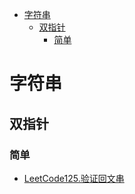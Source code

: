 <!-- TOC -->

- [字符串](#字符串)
  - [双指针](#双指针)
    - [简单](#简单)

<!-- /TOC -->
# 字符串
## 双指针
### 简单
- [LeetCode125.验证回文串](https://leetcode-cn.com/problems/valid-palindrome/)
